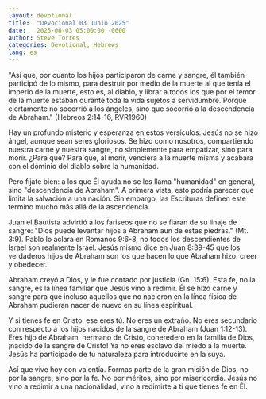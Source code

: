 ```yaml
---
layout: devotional
title:  "Devocional 03 Junio 2025"
date:   2025-06-03 05:00:00 -0600
author: Steve Torres
categories: Devotional, Hebrews
lang: es
---
```


<div class="scripture">
  "Así que, por cuanto los hijos participaron de carne y sangre, él también participó de lo mismo, para destruir por medio de la muerte al que tenía el imperio de la muerte, esto es, al diablo, y librar a todos los que por el temor de la muerte estaban durante toda la vida sujetos a servidumbre. Porque ciertamente no socorrió a los ángeles, sino que socorrió a la descendencia de Abraham." (Hebreos 2:14-16, RVR1960) 
</div>

Hay un profundo misterio y esperanza en estos versículos. Jesús no se hizo ángel, aunque sean seres gloriosos. Se hizo como nosotros, compartiendo nuestra carne y nuestra sangre, no simplemente para empatizar, sino para morir. ¿Para qué? Para que, al morir, venciera a la muerte misma y acabara con el dominio del diablo sobre la humanidad.

Pero fíjate bien: a los que Él ayuda no se les llama "humanidad" en general, sino "descendencia de Abraham". A primera vista, esto podría parecer que limita la salvación a una nación. Sin embargo, las Escrituras definen este término mucho más allá de la ascendencia.

Juan el Bautista advirtió a los fariseos que no se fiaran de su linaje de sangre: "Dios puede levantar hijos a Abraham aun de estas piedras." (Mt. 3:9). Pablo lo aclara en Romanos 9:6-8, no todos los descendientes de Israel son realmente Israel. Jesús mismo dice en Juan 8:39-45 que los verdaderos hijos de Abraham son los que hacen lo que Abraham hizo: creer y obedecer.

Abraham creyó a Dios, y le fue contado por justicia (Gn. 15:6). Esta fe, no la sangre, es la línea familiar que Jesús vino a redimir. Él se hizo carne y sangre para que incluso aquellos que no nacieron en la línea física de Abraham pudieran nacer de nuevo en su línea espiritual.

Y si tienes fe en Cristo, ese eres tú. No eres un extraño. No eres secundario con respecto a los hijos nacidos de la sangre de Abraham (Juan 1:12-13).  Eres hijo de Abraham, hermano de Cristo, coheredero en la familia de Dios, ¡nacido de la sangre de Cristo! Ya no eres esclavo del miedo a la muerte. Jesús ha participado de tu naturaleza para introducirte en la suya.

Así que vive hoy con valentía. Formas parte de la gran misión de Dios, no por la sangre, sino por la fe. No por méritos, sino por misericordia. Jesús no vino a redimir a una nacionalidad, vino a redimirte a ti que tienes fe en Él.